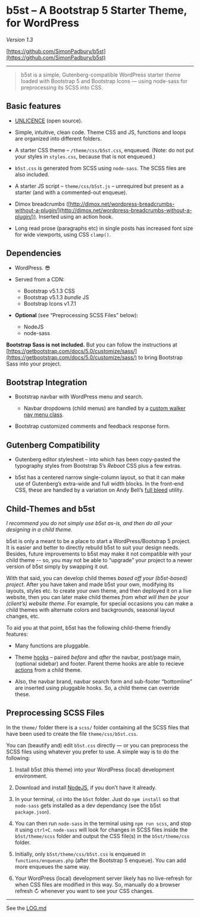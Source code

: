 # b5st – A Bootstrap 5 Starter Theme, for WordPress

*Version 1.3*

[https://github.com/SimonPadbury/b5st](https://github.com/SimonPadbury/b5st)

------------------

> b5st is a simple, Gutenberg-compatible WordPress starter theme loaded with Bootstrap 5 and Bootstrap Icons — using node-sass for preprocessing its SCSS into CSS.

## Basic features

* [UNLICENCE](http://unlicense.org) (open source).

* Simple, intuitive, clean code. Theme CSS and JS, functions and loops are organized into different folders.

* A starter CSS theme – `/theme/css/b5st.css`, enqueued. (Note: do not put your styles in `styles.css`, because that is not enqueued.)

* `b5st.css` is generated from SCSS using `node-sass`. The SCSS files are also included.

* A starter JS script – `theme/css/b5st.js` – unrequired but present as a starter (and with a commented-out enqueue).

* Dimox breadcrumbs ([http://dimox.net/wordpress-breadcrumbs-without-a-plugin/](http://dimox.net/wordpress-breadcrumbs-without-a-plugin/)). Inserted using an action hook.

* Long read prose (paragraphs etc) in single posts has increased font size for wide viewports, using CSS `clamp()`.

## Dependencies

* WordPress. 😎

* Served from a CDN:
  * Bootstrap v5.1.3 CSS
  * Bootstrap v5.1.3 _bundle_ JS
  * Bootstrap Icons v1.7.1

* **Optional** (see “Preprocessing SCSS Files” below):
  * NodeJS
  * node-sass

**Bootstrap Sass is not included.** But you can follow the instructions at [https://getbootstrap.com/docs/5.0/customize/sass/](https://getbootstrap.com/docs/5.0/customize/sass/) to bring Bootstrap Sass into your project.

## Bootstrap Integration

* Bootstrap navbar with WordPress menu and search.
	* Navbar dropdowns (child menus) are handled by a [custom walker nav menu class](https://github.com/SimonPadbury/b5st/blob/master/functions/navbar.php).

* Bootstrap customized comments and feedback response form.

## Gutenberg Compatibility

* Gutenberg editor stylesheet – into which has been copy-pasted the typography styles from Bootstrap 5’s _Reboot_ CSS plus a few extras.

* b5st has a centered narrow single-column layout, so that it can make use of Gutenberg’s extra-wide and full width blocks. In the front-end CSS, these are handled by a variation on Andy Bell’s [full bleed](https://hankchizljaw.com/wrote/creating-a-full-bleed-css-utility/) utility.

## Child-Themes and b5st

_I recommend you do not simply use b5st as-is, and then do all your designing in a child theme._

b5st is only a meant to be a place to start a WordPress/Bootstrap 5 project. It is easier and better to directly rebuild b5st to suit your design needs. Besides, future improvements to b5st may make it not compatible with your child theme -- so, you may not be able to “upgrade” your project to a newer version of b5st simply by swapping it out.

With that said, you can develop child themes _based off your (b5st-based) project_. After you have taken and made b5st your own, modifying its layouts, styles etc. to create your own theme, and then deployed it on a live website, then you can later make child themes _from what will then be your (client’s) website theme_. For example, for special occasions you can make a child themes with alternate colors and backgrounds, seasonal layout changes, etc.

To aid you at that point, b5st has the following child-theme friendly features:

* Many functions are pluggable.

* Theme [hooks](/functions/hooks.php) – paired _before_ and _after_ the navbar, post/page main, (optional sidebar) and footer. Parent theme hooks are able to recieve [actions](https://developer.wordpress.org/plugins/hooks/actions/) from a child theme.

* Also, the navbar brand, navbar search form and sub-footer “bottomline” are inserted using pluggable hooks. So, a child theme can override these.

## Preprocessing SCSS Files

In the `theme/` folder there is a `scss/` folder containing all the SCSS files that have been used to create the file `theme/css/b5st.css`.

You can (beautify and) edit `b5st.css` directly — or you can preprocess the SCSS files using whatever you prefer to use. A simple way is to do the following:

1. Install b5st (this theme) into your WordPress (local) development environment.

2. Download and install [NodeJS](https://nodejs.org/), if you don’t have it already.

3. In your terminal, `cd` into the `b5st` folder. Just do `npm install` so that `node-sass` gets installed as a dev dependancy (see the b5st `package.json`).

4. You can then run `node-sass` in the terminal using `npm run scss`, and stop it using `ctrl+C`. `node-sass` will look for changes in SCSS files inside the `b5st/theme/scss` folder and output the CSS file(s) in the `b5st/theme/css` folder.

5. Initially, only `b5st/theme/css/b5st.css` is enqueued in `functions/enqueues.php` (after the Bootstrap 5 enqueue). You can add more enqueues the same way.

6. Your WordPress (local) development server likely has no live-refresh for when CSS files are modified in this way. So, manually do a browser refresh ↻ whenever you want to see your CSS changes.

---

See the [LOG.md](/LOG.md)
